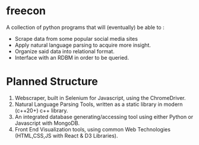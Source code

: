 # freecon
A collection of python programs that will (eventually) be able to :
  - Scrape data from some popular social media sites
  - Apply natural language parsing to acquire more insight.
  - Organize said data into relational format.
  - Interface with an RDBM in order to be queried.

# Planned Structure
1. Webscraper, built in Selenium for Javascript, using the ChromeDriver.
2. Natural Language Parsing Tools, written as a static library in modern (c++20+) c++ library.
3. An integrated database generating/accessing tool using either Python or Javascript with MongoDB.
4. Front End Visualization tools, using common Web Technologies (HTML,CSS,JS with React & D3 Libraries). 